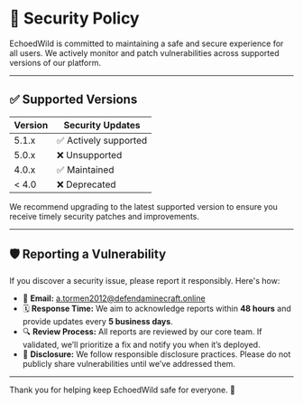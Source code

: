 # 🔐 Security Policy

EchoedWild is committed to maintaining a safe and secure experience for all users. We actively monitor and patch vulnerabilities across supported versions of our platform.

---

## ✅ Supported Versions

| Version | Security Updates   |
| ------- | ------------------ |
| 5.1.x   | ✅ Actively supported |
| 5.0.x   | ❌ Unsupported        |
| 4.0.x   | ✅ Maintained         |
| < 4.0   | ❌ Deprecated         |

We recommend upgrading to the latest supported version to ensure you receive timely security patches and improvements.

---

## 🛡️ Reporting a Vulnerability

If you discover a security issue, please report it responsibly. Here's how:

- 📧 **Email:** [a.tormen2012@defendaminecraft.online](mailto:a.tormen2012@defendaminecraft.online)
- 🗓️ **Response Time:** We aim to acknowledge reports within **48 hours** and provide updates every **5 business days**.
- 🔍 **Review Process:** All reports are reviewed by our core team. If validated, we’ll prioritize a fix and notify you when it’s deployed.
- 🧾 **Disclosure:** We follow responsible disclosure practices. Please do not publicly share vulnerabilities until we’ve addressed them.

---

Thank you for helping keep EchoedWild safe for everyone. 🌱
